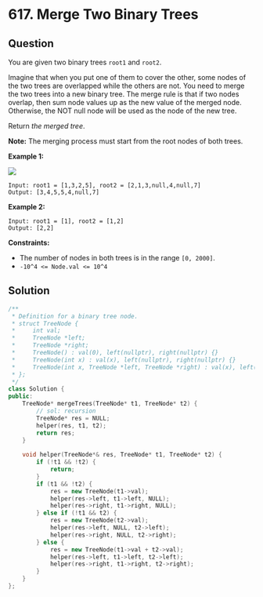 # 617. Merge Two Binary Trees

## Question

You are given two binary trees `root1` and `root2`.

Imagine that when you put one of them to cover the other, some nodes of the two trees are overlapped while the others are not. You need to merge the two trees into a new binary tree. The merge rule is that if two nodes overlap, then sum node values up as the new value of the merged node. Otherwise, the NOT null node will be used as the node of the new tree.

Return _the merged tree_.

**Note:** The merging process must start from the root nodes of both trees.

**Example 1:**

![](https://assets.leetcode.com/uploads/2021/02/05/merge.jpg)

```text
Input: root1 = [1,3,2,5], root2 = [2,1,3,null,4,null,7]
Output: [3,4,5,5,4,null,7]
```

**Example 2:**

```text
Input: root1 = [1], root2 = [1,2]
Output: [2,2]
```

**Constraints:**

* The number of nodes in both trees is in the range `[0, 2000]`.
* `-10^4 <= Node.val <= 10^4`

## Solution

```cpp
/**
 * Definition for a binary tree node.
 * struct TreeNode {
 *     int val;
 *     TreeNode *left;
 *     TreeNode *right;
 *     TreeNode() : val(0), left(nullptr), right(nullptr) {}
 *     TreeNode(int x) : val(x), left(nullptr), right(nullptr) {}
 *     TreeNode(int x, TreeNode *left, TreeNode *right) : val(x), left(left), right(right) {}
 * };
 */
class Solution {
public:
    TreeNode* mergeTrees(TreeNode* t1, TreeNode* t2) {
        // sol: recursion
        TreeNode* res = NULL;
        helper(res, t1, t2);
        return res;
    }
    
    void helper(TreeNode*& res, TreeNode* t1, TreeNode* t2) {
        if (!t1 && !t2) {
            return;
        }
        if (t1 && !t2) {
            res = new TreeNode(t1->val);
            helper(res->left, t1->left, NULL);
            helper(res->right, t1->right, NULL);
        } else if (!t1 && t2) {
            res = new TreeNode(t2->val);
            helper(res->left, NULL, t2->left);
            helper(res->right, NULL, t2->right);
        } else {
            res = new TreeNode(t1->val + t2->val);
            helper(res->left, t1->left, t2->left);
            helper(res->right, t1->right, t2->right);
        }
    }
};
```

